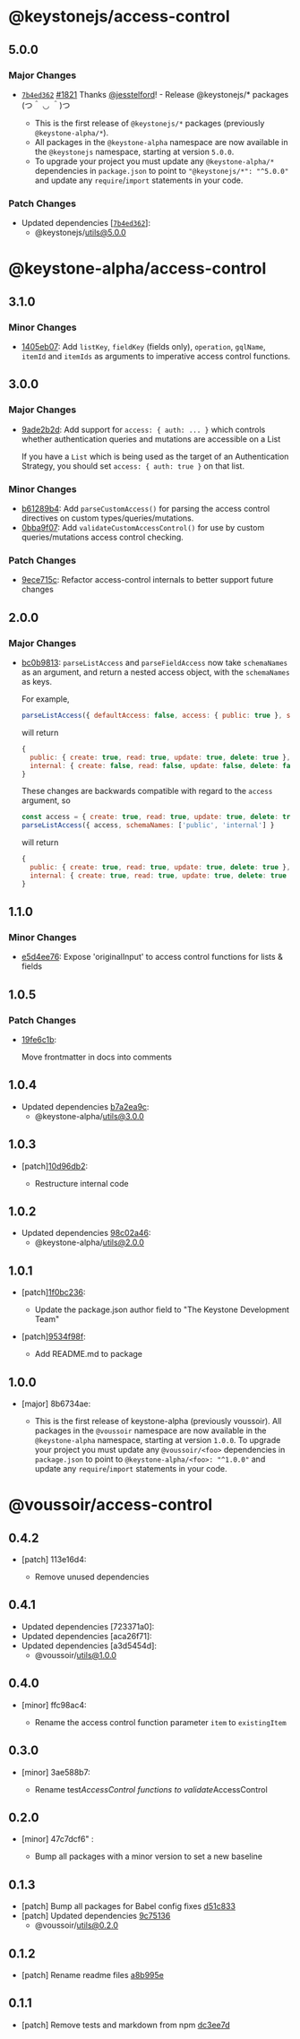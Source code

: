 # @keystonejs/access-control

## 5.0.0

### Major Changes

- [`7b4ed362`](https://github.com/keystonejs/keystone-5/commit/7b4ed3623f5774d7783c39962bfa1ce97938e310) [#1821](https://github.com/keystonejs/keystone-5/pull/1821) Thanks [@jesstelford](https://github.com/jesstelford)! - Release @keystonejs/\* packages (つ＾ ◡ ＾)つ

  - This is the first release of `@keystonejs/*` packages (previously `@keystone-alpha/*`).
  - All packages in the `@keystone-alpha` namespace are now available in the `@keystonejs` namespace, starting at version `5.0.0`.
  - To upgrade your project you must update any `@keystone-alpha/*` dependencies in `package.json` to point to `"@keystonejs/*": "^5.0.0"` and update any `require`/`import` statements in your code.

### Patch Changes

- Updated dependencies [[`7b4ed362`](https://github.com/keystonejs/keystone-5/commit/7b4ed3623f5774d7783c39962bfa1ce97938e310)]:
  - @keystonejs/utils@5.0.0

# @keystone-alpha/access-control

## 3.1.0

### Minor Changes

- [1405eb07](https://github.com/keystonejs/keystone-5/commit/1405eb07): Add `listKey`, `fieldKey` (fields only), `operation`, `gqlName`, `itemId` and `itemIds` as arguments to imperative access control functions.

## 3.0.0

### Major Changes

- [9ade2b2d](https://github.com/keystonejs/keystone-5/commit/9ade2b2d): Add support for `access: { auth: ... }` which controls whether authentication queries and mutations are accessible on a List

  If you have a `List` which is being used as the target of an Authentication Strategy, you should set `access: { auth: true }` on that list.

### Minor Changes

- [b61289b4](https://github.com/keystonejs/keystone-5/commit/b61289b4): Add `parseCustomAccess()` for parsing the access control directives on custom types/queries/mutations.
- [0bba9f07](https://github.com/keystonejs/keystone-5/commit/0bba9f07): Add `validateCustomAccessControl()` for use by custom queries/mutations access control checking.

### Patch Changes

- [9ece715c](https://github.com/keystonejs/keystone-5/commit/9ece715c): Refactor access-control internals to better support future changes

## 2.0.0

### Major Changes

- [bc0b9813](https://github.com/keystonejs/keystone-5/commit/bc0b9813): `parseListAccess` and `parseFieldAccess` now take `schemaNames` as an argument, and return a nested access object, with the `schemaNames` as keys.

  For example,

  ```js
  parseListAccess({ defaultAccess: false, access: { public: true }, schemaNames: ['public', 'internal'] }
  ```

  will return

  ```js
  {
    public: { create: true, read: true, update: true, delete: true },
    internal: { create: false, read: false, update: false, delete: false },
  }
  ```

  These changes are backwards compatible with regard to the `access` argument, so

  ```js
  const access = { create: true, read: true, update: true, delete: true };
  parseListAccess({ access, schemaNames: ['public', 'internal'] }
  ```

  will return

  ```js
  {
    public: { create: true, read: true, update: true, delete: true },
    internal: { create: true, read: true, update: true, delete: true },
  }
  ```

## 1.1.0

### Minor Changes

- [e5d4ee76](https://github.com/keystonejs/keystone-5/commit/e5d4ee76): Expose 'originalInput' to access control functions for lists & fields

## 1.0.5

### Patch Changes

- [19fe6c1b](https://github.com/keystonejs/keystone-5/commit/19fe6c1b):

  Move frontmatter in docs into comments

## 1.0.4

- Updated dependencies [b7a2ea9c](https://github.com/keystonejs/keystone-5/commit/b7a2ea9c):
  - @keystone-alpha/utils@3.0.0

## 1.0.3

- [patch][10d96db2](https://github.com/keystonejs/keystone-5/commit/10d96db2):

  - Restructure internal code

## 1.0.2

- Updated dependencies [98c02a46](https://github.com/keystonejs/keystone-5/commit/98c02a46):
  - @keystone-alpha/utils@2.0.0

## 1.0.1

- [patch][1f0bc236](https://github.com/keystonejs/keystone-5/commit/1f0bc236):

  - Update the package.json author field to "The Keystone Development Team"

- [patch][9534f98f](https://github.com/keystonejs/keystone-5/commit/9534f98f):

  - Add README.md to package

## 1.0.0

- [major] 8b6734ae:

  - This is the first release of keystone-alpha (previously voussoir).
    All packages in the `@voussoir` namespace are now available in the `@keystone-alpha` namespace, starting at version `1.0.0`.
    To upgrade your project you must update any `@voussoir/<foo>` dependencies in `package.json` to point to `@keystone-alpha/<foo>: "^1.0.0"` and update any `require`/`import` statements in your code.

# @voussoir/access-control

## 0.4.2

- [patch] 113e16d4:

  - Remove unused dependencies

## 0.4.1

- Updated dependencies [723371a0]:
- Updated dependencies [aca26f71]:
- Updated dependencies [a3d5454d]:
  - @voussoir/utils@1.0.0

## 0.4.0

- [minor] ffc98ac4:

  - Rename the access control function parameter `item` to `existingItem`

## 0.3.0

- [minor] 3ae588b7:

  - Rename test*AccessControl functions to validate*AccessControl

## 0.2.0

- [minor] 47c7dcf6"
  :

  - Bump all packages with a minor version to set a new baseline

## 0.1.3

- [patch] Bump all packages for Babel config fixes [d51c833](d51c833)
- [patch] Updated dependencies [9c75136](9c75136)
  - @voussoir/utils@0.2.0

## 0.1.2

- [patch] Rename readme files [a8b995e](a8b995e)

## 0.1.1

- [patch] Remove tests and markdown from npm [dc3ee7d](dc3ee7d)
